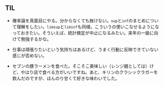 ## TIL

* 確率論を真面目にやる。分からなくても挫けない。`sup`と`inf`のまとめについて理解をしたい。`limsup`と`liminf`も同様。こういうの使いこなせるようになっておきたい。そういえば、統計検定が中止になるみたい。来年の一級に向けて勉強するかな。

* 仕事は頑張りたいという気持ちはあるけど、うまく行動に反映できていない感じが否めない。

* セブンの豚ラーメンを食べた。そこそこ美味しい（レンジ麺としては）けど、やはり店で食べる方がいいですね。あと、キリンのクラシックラガーを飲んだのですが、ほんのり甘くて好きな味わいでした。